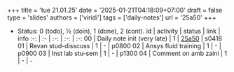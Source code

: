 +++
title = 'tue 21.01.25'
date = '2025-01-21T04:18:09+07:00'
draft = false
type = 'slides'
authors = ['viridi']
tags = ['daily-notes']
url = '25a50'
+++
<!-- more -->

+ Status: 0 (todo), &half; (doin), 1 (done), 2 (cont).
id | activity | status | link | info
:-: | :- | :-: | :-: | :-:
00 | Daily note init (very late) | 1 | [25a50](/rusn/25a50) | s0418
01 | Revan stud-disscuss         | 1 | - | p0800
02 | Ansys fluid training        | 1 | - | p0900
03 | Inst lab stu-sem            | 1 | - | p1300
04 | Comment on amb zaini        | 1 | - | -
